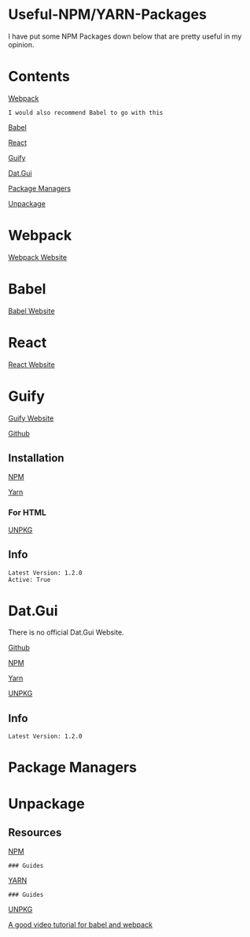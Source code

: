 # Useful-NPM/YARN-Packages
I have put some NPM Packages down below that are pretty useful in my opinion. 

# Contents
  [Webpack](https://github.com/LightLordYT/Useful-Packages-NPM-YARN/blob/main/README.md#webpack)
  
    I would also recommend Babel to go with this
    
  [Babel](https://github.com/LightLordYT/Useful-Packages-NPM-YARN/blob/main/README.md#babel)
  
  [React](https://github.com/LightLordYT/Useful-Packages-NPM-YARN/blob/main/README.md#react)
  
  [Guify](https://github.com/LightLordYT/Useful-Packages-NPM-YARN/blob/main/README.md#guify)
  
  [Dat.Gui](https://github.com/LightLordYT/Useful-Packages-NPM-YARN/blob/main/README.md#datgui)
  
  [Package Managers](https://github.com/LightLordYT/Useful-Packages-NPM-YARN/blob/main/README.md#packagemanagers)
  
  [Unpackage](https://github.com/LightLordYT/Useful-Packages-NPM-YARN/blob/main/README.md#unpackage)
 
 # Webpack
 
  [Webpack Website](https://webpack.js.org/guides/getting-started/)
  
  # Babel
 
  [Babel Website](https://babeljs.io/)    
  
 # React
 
  [React Website](https://reactjs.org/)
 
 # Guify
 
  [Guify Website](https://jons.website/projects/guify/) 
  
  [Github](https://github.com/colejd/guify)
  
  ## Installation
  
  [NPM](https://www.npmjs.com/package/guify)
  
  [Yarn](https://yarnpkg.com/package/guify)
  
  ### For HTML
  
  [UNPKG](https://unpkg.com/guify@0.12.0/lib/guify.min.js)

  ## Info
  
    Latest Version: 1.2.0
    Active: True
 
 # Dat.Gui 
 
  There is no official Dat.Gui Website.
  
   [Github](https://github.com/colejd/guify)
   
   [NPM](https://www.npmjs.com/package/guify)
   
   [Yarn](https://yarnpkg.com/package/guify)
   
   [UNPKG](https://unpkg.com/guify@0.12.0/lib/guify.min.js)
   
  ## Info
  
    Latest Version: 1.2.0
    
 # Package Managers
 
 # Unpackage
  
 ## Resources
 
  [NPM](https://www.npmjs.com)
    
    ### Guides
    
  [YARN](https://yarnpkg.com/)
  
    ### Guides
  
  [UNPKG](https://unpkg.com/)
 
  [A good video tutorial for babel and webpack](https://www.youtube.com/watch?v=iWUR04B42Hc)
 
